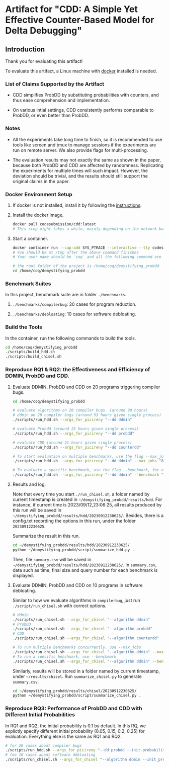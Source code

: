 # Artifact for "CDD: A Simple Yet Effective Counter-Based Model for Delta Debugging"

## Introduction

Thank you for evaluating this artifact!

To evaluate this artifact, a Linux machine with [docker](https://docs.docker.com/get-docker/) installed is needed.

### List of Claims Supported by the Artifact

- CDD simplifies ProbDD by substituting probabilities with counters, and thus ease comprehension and implementation.

- On various intial settings, CDD consistently performs comparable to ProbDD, or even better than ProbDD.

### Notes

- All the experiments take long time to finish, so it is recommended to use tools like screen and tmux to manage sessions if the experiments are run on remote server. We also provide flags for multi-processing.

- The evaluation results may not exactly the same as shown in the paper, because both ProbDD and CDD are affected by randomness. Replicating the experiments for multiple times will such impact. However, the deviation should be trivial, and the results should still support the original claims in the paper.

### Docker Environment Setup

1. If docker is not installed, install it by following the [instructions](https://docs.docker.com/get-docker/).
2. Install the docker image.

   ```bash
   docker pull codesubmission/cdd:latest
   # This step might takes a while, mainly depending on the network bandwidth. It also takes up much disk space (nearly 100GB)
   ```

3. Start a container.

   ```bash
   docker container run --cap-add SYS_PTRACE --interactive --tty codesubmission/cdd:latest /bin/bash
   # You should be at /tmp after the above command finishes
   # Your user name should be `coq` and all the following command are issued in docker

   # the root folder of the project is /home/coq/demystifying_probdd
   cd /home/coq/demystifying_probdd
   ```

### Benchmark Suites

In this project,
benchmark suite are in folder `./benchmarks`.

1. `./benchmarks/compilerbug`: 20 cases for program reduction.

2. `./benchmarks/debloating`: 10 cases for software debloating.

### Build the Tools

In the container, run the following commands to build the tools.

```bash
cd /home/coq/demystifying_probdd
./scripts/build_hdd.sh
./scripts/build_chisel.sh
```

### Reproduce RQ1 & RQ2: the Effectiveness and Efficiency of DDMIN, ProbDD and CDD.

1. Evaluate DDMIN, ProbDD and CDD on 20 programs triggering compiler bugs.

   ```bash
   cd /home/coq/demystifying_probdd

   # evaluate algorithms on 20 compiler bugs. (around 90 hours)
   # ddmin on 20 compiler bugs (around 53 hours given single process)
   ./scripts/run_hdd.sh --args_for_picireny "--dd ddmin"

   # evaluate Probdd (around 25 hours given single process)
   ./scripts/run_hdd.sh --args_for_picireny "--dd probdd"

   # evaluate CDD (around 21 hours given single process)
   ./scripts/run_hdd.sh --args_for_picireny "--dd counterdd"

   # To start evaluation on multiple benchmarks, use the flag --max_jobs, for example:
   ./scripts/run_hdd.sh --args_for_picireny "--dd ddmin" --max_jobs "8"

   # To evaluate a specific benchmark, use the flag --benchmark, for example:
   ./scripts/run_hdd.sh --args_for_picireny "--dd ddmin" --benchmark "clang-22382"
   ```

2. Results and log.

   Note that every time you start `./run_chisel.sh`, a folder named by current timestamp is created in
   `~/demystifying_probdd/results/hdd`.
   For instance, if current time is 2023/09/12,23:06:25, all results produced by this run will be saved in `~/demystifying_probdd/results/hdd/20230912230625/`. Besides, there is a config.txt recording the options in this run, under the folder `20230912230625`.

   Summarize the result in this run.

   ```bash
   cd ~/demystifying_probdd/results/hdd/20230912230625/
   python ~/demystifying_probdd/script/summarize_hdd.py .
   ```

   Then, file `summary.csv` will be saved in `~/demystifying_probdd/results/hdd/20230912230625/`.
   In `summary.csv`, data such as time, final size and query number for each benchmark is displayed.

3. Evaluate DDMIN, ProbDD and CDD on 10 programs in software debloating.

   Similar to how we evaluate algorithms in `compilerbug`, just run `./script/run_chisel.sh` with correct options.

   ```bash
   # ddmin
   ./scripts/run_chisel.sh --args_for_chisel "--algorithm ddmin"
   # ProbDD
   ./scripts/run_chisel.sh --args_for_chisel "--algorithm probdd"
   # CDD
   ./scripts/run_chisel.sh --args_for_chisel "--algorithm counterdd"

   # To run multiple benchmarks concurrently, use --max_jobs
   ./scripts/run_chisel.sh --args_for_chisel "--algorithm ddmin" --max_jobs "8"
   # To run a specific benchmark, use --benchmark
   ./scripts/run_chisel.sh --args_for_chisel "--algorithm ddmin" --benchmark "mkdir-5.2.1"
   ```

   Similarly, results will be stored in a folder named by current timestamp, under `~/results/chisel`. Run `summarize_chisel.py` to generate `summary.csv`.

   ```bash
   cd ~/demystifying_probdd/results/chisel/20230912230625/
   python ~/demystifying_probdd/script/summarize_chisel.py .
   ```

### Reproduce RQ3: Performance of ProbDD and CDD with Different Initial Probabilities

In RQ1 and RQ2, the initial probability is 0.1 by default. In this RQ, we explictly specify different initial probability (0.05, 0.15, 0.2, 0.25) for evaluation. Everything else is the same as RQ1 and RQ2.

```bash
# for 20 cases about compiler bugs
./scripts/run_hdd.sh --args_for_picireny "--dd probdd --init-probability 0.05"
# foe 10 cases about software debloating
./scripts/run_chisel.sh --args_for_chisel "--algorithm ddmin --init_probability 0.05"
```
